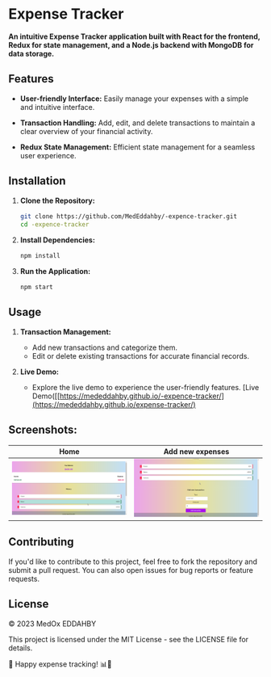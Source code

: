 # Expense Tracker

**An intuitive Expense Tracker application built with React for the frontend, Redux for state management, and a Node.js backend with MongoDB for data storage.**

## Features

- **User-friendly Interface:** Easily manage your expenses with a simple and intuitive interface.
- **Transaction Handling:** Add, edit, and delete transactions to maintain a clear overview of your financial activity.

- **Redux State Management:** Efficient state management for a seamless user experience.

## Installation

1. **Clone the Repository:**

   ```bash
   git clone https://github.com/MedEddahby/-expence-tracker.git
   cd -expence-tracker
   ```

2. **Install Dependencies:**

   ```bash
   npm install
   ```

3. **Run the Application:**
   ```bash
   npm start
   ```

## Usage

1. **Transaction Management:**

   - Add new transactions and categorize them.
   - Edit or delete existing transactions for accurate financial records.

2. **Live Demo:**
   - Explore the live demo to experience the user-friendly features. [Live Demo([[https://mededdahby.github.io/-expence-tracker/](https://mededdahby.github.io/expense-tracker/)

## Screenshots:

| Home                            | Add new expenses            |
| ------------------------------- | --------------------------- |
| ![Abhomeout](screenshots/1.png) | ![tools](screenshots/2.png) |

## Contributing

If you'd like to contribute to this project, feel free to fork the repository and submit a pull request. You can also open issues for bug reports or feature requests.

## License

© 2023 MedOx EDDAHBY

This project is licensed under the MIT License - see the LICENSE file for details.

🚀 Happy expense tracking! 📊💸

